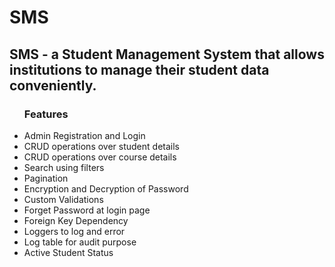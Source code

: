 # SMS

<h2>SMS - a Student Management System that allows institutions to manage their student data conveniently.</h2>
<ul>
  <h3>Features</h3>
  <li>Admin Registration and Login</li>
  <li>CRUD operations over student details</li>
  <li>CRUD operations over course details</li>
  <li>Search using filters</li>
  <li>Pagination</li>
  <li>Encryption and Decryption of Password</li>
  <li>Custom Validations</li>
  <li>Forget Password at login page</li>
  <li>Foreign Key Dependency</li>
  <li>Loggers to log and error</li>
  <li>Log table for audit purpose</li>
  <li>Active Student Status</li>
</ul>

